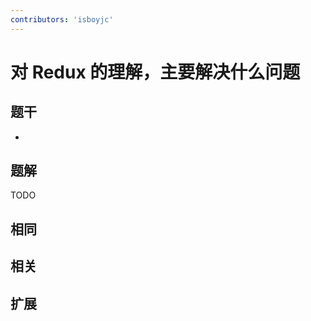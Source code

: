 ```yaml
---
contributors: 'isboyjc'
---
```


# 对 Redux 的理解，主要解决什么问题


## 题干

- 



## 题解

<!-- ::: details 点我查看题解 -->

  TODO

<!-- ::: -->



## 相同


## 相关


## 扩展

